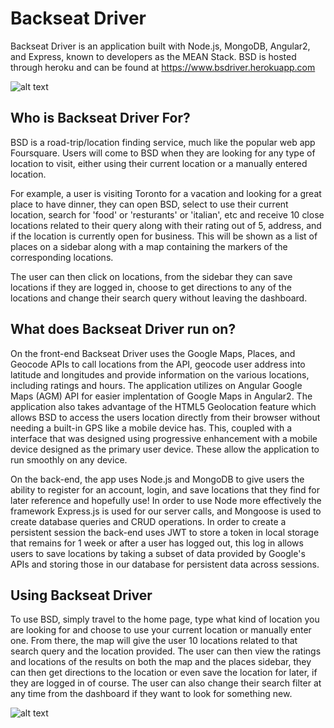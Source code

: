 # Backseat Driver

Backseat Driver is an application built with Node.js, MongoDB, Angular2, and Express, known to developers as the MEAN Stack. 
BSD is hosted through heroku and can be found at https://www.bsdriver.herokuapp.com

![alt text](https://mattmawhinney.com/imgs/BSD_Home.png "Backseat Driver Home Page")

## Who is Backseat Driver For?

BSD is a road-trip/location finding service, much like the popular web app Foursquare. Users will come to BSD when they are looking for any type of location to visit, either using their current location or a manually entered location. 

For example, a user is visiting Toronto for a vacation and looking for a great place to have dinner, they can open BSD, select to use their current location, search for 'food' or 'resturants' or 'italian', etc and receive 10 close locations related to their query along with their rating out of 5, address, and if the location is currently open for business. This will be shown as a list of places on a sidebar along with a map containing the markers of the corresponding locations.

The user can then click on locations, from the sidebar they can save locations if they are logged in, choose to get directions to any of the locations and change their search query without leaving the dashboard.

## What does Backseat Driver run on?

On the front-end Backseat Driver uses the Google Maps, Places, and Geocode APIs to call locations from the API, geocode user address into latitude and longitudes and provide information on the various locations, including ratings and hours. The application utilizes on Angular Google Maps (AGM) API for easier implentation of Google Maps in Angular2. The application also takes advantage of the HTML5 Geolocation feature which allows BSD to access the users location directly from their browser without needing a built-in GPS like a mobile device has. This, coupled with a interface that was designed using progressive enhancement with a mobile device designed as the primary user device. These allow the application to run smoothly on any device.

On the back-end, the app uses Node.js and MongoDB to give users the ability to register for an account, login, and save locations that they find for later reference and hopefully use! In order to use Node more effectively the framework Express.js is used for our server calls, and Mongoose is used to create database queries and CRUD operations. In order to create a persistent session the back-end uses JWT to store a token in local storage that remains for 1 week or after a user has logged out, this log in allows users to save locations by taking a subset of data provided by Google's APIs and storing those in our database for persistent data across sessions.  

## Using Backseat Driver

To use BSD, simply travel to the home page, type what kind of location you are looking for and choose to use your current location or manually enter one. From there, the map will give the user 10 locations related to that search query and the location provided. The user can then view the ratings and locations of the results on both the map and the places sidebar, they can then get directions to the location or even save the location for later, if they are logged in of course. The user can also change their search filter at any time from the dashboard if they want to look for something new.

![alt text](https://mattmawhinney.com/imgs/BSD_Dash.png "Backseat Driver Dashboard Page")


